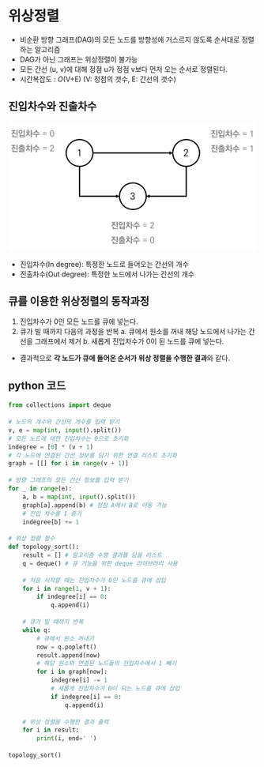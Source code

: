 # 위상정렬

- 비순환 방향 그래프(DAG)의 모든 노드를 방향성에 거스르지 않도록 순서대로 정렬하는 알고리즘
- DAG가 아닌 그래프는 위상정렬이 불가능
- 모든 간선 (u, v)에 대해 정점 u가 정점 v보다 먼저 오는 순서로 정렬된다.
- 시간복잡도 : *O*(V+E) (V: 정점의 갯수, E: 간선의 갯수)

## 진입차수와 진출차수
![진입차수와 진출차수](./image/figure1.JPG)
- 진입차수(In degree): 특정한 노드로 들어오는 간선의 개수
- 진출차수(Out degree): 특정한 노드에서 나가는 간선의 개수

## 큐를 이용한 위상정렬의 동작과정
1. 진입차수가 0인 모든 노드를 큐에 넣는다.
2. 큐가 빌 때까지 다음의 과정을 반복
  a. 큐에서 원소를 꺼내 해당 노드에서 나가는 간선을 그래프에서 제거
  b. 새롭게 진입차수가 0이 된 노드를 큐에 넣는다.

- 결과적으로 **각 노드가 큐에 들어온 순서가 위상 정렬을 수행한 결과**와 같다.

## python 코드
```python
from collections import deque

# 노드의 개수와 간선의 개수를 입력 받기
v, e = map(int, input().split())
# 모든 노드에 대한 진입차수는 0으로 초기화
indegree = [0] * (v + 1)
# 각 노드에 연결된 간선 정보를 담기 위한 연결 리스트 초기화
graph = [[] for i in range(v + 1)]

# 방향 그래프의 모든 간선 정보를 입력 받기
for _ in range(e):
    a, b = map(int, input().split())
    graph[a].append(b) # 정점 A에서 B로 이동 가능
    # 진입 차수를 1 증가
    indegree[b] += 1

# 위상 정렬 함수
def topology_sort():
    result = [] # 알고리즘 수행 결과를 담을 리스트
    q = deque() # 큐 기능을 위한 deque 라이브러리 사용

    # 처음 시작할 때는 진입차수가 0인 노드를 큐에 삽입
    for i in range(1, v + 1):
        if indegree[i] == 0:
            q.append(i)

    # 큐가 빌 때까지 반복
    while q:
        # 큐에서 원소 꺼내기
        now = q.popleft()
        result.append(now)
        # 해당 원소와 연결된 노드들의 진입차수에서 1 빼기
        for i in graph[now]:
            indegree[i] -= 1
            # 새롭게 진입차수가 0이 되는 노드를 큐에 삽입
            if indegree[i] == 0:
                q.append(i)

    # 위상 정렬을 수행한 결과 출력
    for i in result:
        print(i, end=' ')

topology_sort()
```